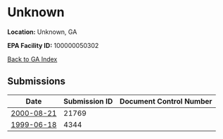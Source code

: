 # Unknown

**Location:** Unknown, GA

**EPA Facility ID:** 100000050302

[Back to GA Index](../../index.md)

## Submissions

| Date | Submission ID | Document Control Number |
|------|--------------|-------------------------|
| [2000-08-21](submissions/21769.md) | 21769 |  |
| [1999-06-18](submissions/4344.md) | 4344 |  |
